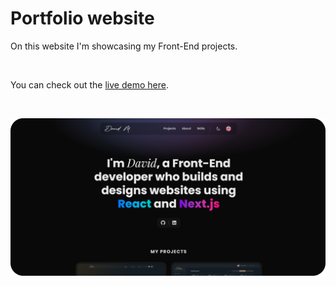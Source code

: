 # Portfolio website

On this website I'm showcasing my Front-End projects.

<br>

You can check out the [live demo here](https://davidmaksic.vercel.app/).

<br>

![portfolio image](/assets/portfolio.png)
